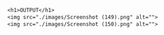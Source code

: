     <h1>OUTPUT</h1>
    <img src="./images/Screenshot (149).png" alt="">
    <img src="./images/Screenshot (150).png" alt="">